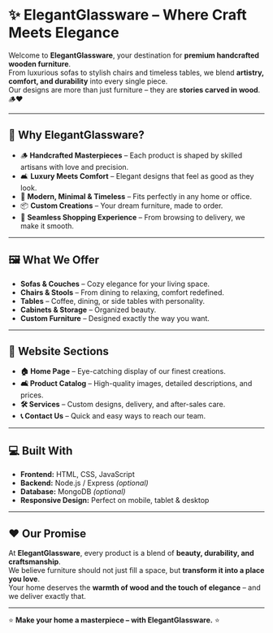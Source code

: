 # ✨ ElegantGlassware – Where Craft Meets Elegance

Welcome to **ElegantGlassware**, your destination for **premium handcrafted wooden furniture**.  
From luxurious sofas to stylish chairs and timeless tables, we blend **artistry, comfort, and durability** into every single piece.  
Our designs are more than just furniture – they are **stories carved in wood**. 🪵❤️

---

## 🌟 Why ElegantGlassware?
- 🪵 **Handcrafted Masterpieces** – Each product is shaped by skilled artisans with love and precision.  
- 🛋 **Luxury Meets Comfort** – Elegant designs that feel as good as they look.  
- 🎨 **Modern, Minimal & Timeless** – Fits perfectly in any home or office.  
- 📦 **Custom Creations** – Your dream furniture, made to order.  
- 🚚 **Seamless Shopping Experience** – From browsing to delivery, we make it smooth.  

---

## 🖼 What We Offer
- **Sofas & Couches** – Cozy elegance for your living space.  
- **Chairs & Stools** – From dining to relaxing, comfort redefined.  
- **Tables** – Coffee, dining, or side tables with personality.  
- **Cabinets & Storage** – Organized beauty.  
- **Custom Furniture** – Designed exactly the way you want.  

---

## 📂 Website Sections
- **🏠 Home Page** – Eye-catching display of our finest creations.  
- **🛋 Product Catalog** – High-quality images, detailed descriptions, and prices.  
- **🛠 Services** – Custom designs, delivery, and after-sales care.  
- **📞 Contact Us** – Quick and easy ways to reach our team.  

---

## 💻 Built With
- **Frontend:** HTML, CSS, JavaScript  
- **Backend:** Node.js / Express *(optional)*  
- **Database:** MongoDB *(optional)*  
- **Responsive Design:** Perfect on mobile, tablet & desktop  

---

## ❤️ Our Promise
At **ElegantGlassware**, every product is a blend of **beauty, durability, and craftsmanship**.  
We believe furniture should not just fill a space, but **transform it into a place you love**.  
Your home deserves the **warmth of wood and the touch of elegance** – and we deliver exactly that.  

---

⭐ **Make your home a masterpiece – with ElegantGlassware.** ⭐
